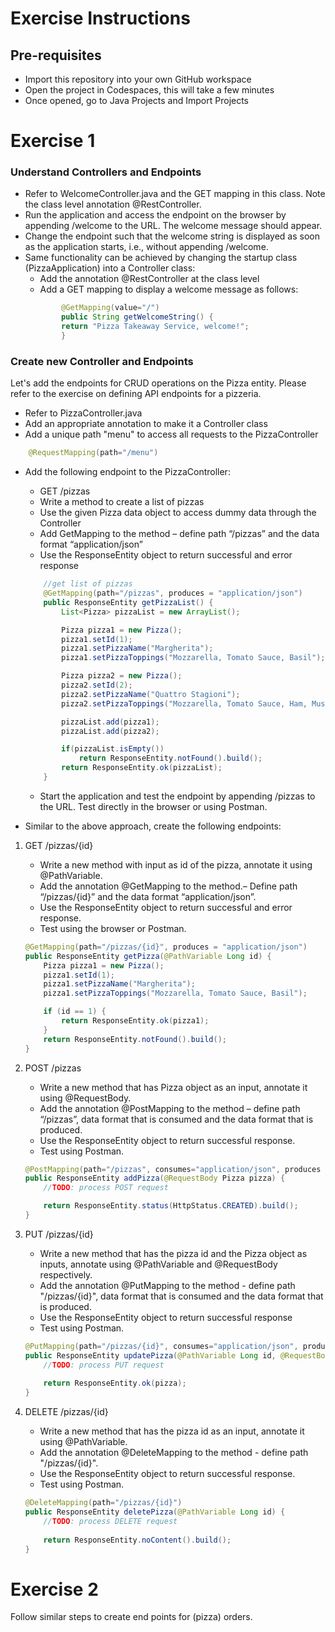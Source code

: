# Exercise Instructions

## Pre-requisites
- Import this repository into your own GitHub workspace
- Open the project in Codespaces, this will take a few minutes
- Once opened, go to Java Projects and Import Projects

# Exercise 1

### Understand Controllers and Endpoints
- Refer to WelcomeController.java and the GET mapping in this class. Note the class level annotation @RestController.
- Run the application and access the endpoint on the browser by appending /welcome to the URL. The welcome message should appear.
- Change the endpoint such that the welcome string is displayed as soon as the application starts, i.e., without appending /welcome.
- Same functionality can be achieved by changing the startup class (PizzaApplication) into a Controller class:
    - Add the annotation @RestController at the class level
    - Add a GET mapping to display a welcome message as follows:
    ```Java
            @GetMapping(value="/")
        	public String getWelcomeString() {
            return "Pizza Takeaway Service, welcome!";
        	}
    ```

### Create new Controller and Endpoints
Let's add the endpoints for CRUD operations on the Pizza entity. Please refer to the exercise on defining API endpoints for a pizzeria.

- Refer to PizzaController.java
- Add an appropriate annotation to make it a Controller class
- Add a unique path "menu" to access all requests to the PizzaController
```Java
    @RequestMapping(path="/menu")
```
- Add the following endpoint to the PizzaController:
    - GET /pizzas
    - Write a method to create a list of pizzas
    - Use the given Pizza data object to access dummy data through the Controller
    - Add GetMapping to the method – define path “/pizzas” and the data format “application/json”
    - Use the ResponseEntity object to return successful and error response
    ```Java
        //get list of pizzas
        @GetMapping(path="/pizzas", produces = "application/json")
        public ResponseEntity getPizzaList() {
            List<Pizza> pizzaList = new ArrayList();

            Pizza pizza1 = new Pizza();
            pizza1.setId(1);
            pizza1.setPizzaName("Margherita");
            pizza1.setPizzaToppings("Mozzarella, Tomato Sauce, Basil");

            Pizza pizza2 = new Pizza();
            pizza2.setId(2);
            pizza2.setPizzaName("Quattro Stagioni");
            pizza2.setPizzaToppings("Mozzarella, Tomato Sauce, Ham, Mushrooms, Artichokes, Olives");

            pizzaList.add(pizza1);
            pizzaList.add(pizza2);

            if(pizzaList.isEmpty())
                return ResponseEntity.notFound().build();
            return ResponseEntity.ok(pizzaList);
        }
    ```
    - Start the application and test the endpoint by appending /pizzas to the URL. Test directly in the browser or using Postman.

- Similar to the above approach, create the following endpoints:
1. GET /pizzas/{id}
    - Write a new method with input as id of the pizza, annotate it using @PathVariable.
    - Add the annotation @GetMapping to the method.– Define path “/pizzas/{id}” and the data format “application/json”.
    - Use the ResponseEntity object to return successful and error response.
    - Test using the browser or Postman.
    ```Java
    @GetMapping(path="/pizzas/{id}", produces = "application/json")
    public ResponseEntity getPizza(@PathVariable Long id) {
        Pizza pizza1 = new Pizza();
        pizza1.setId(1);
        pizza1.setPizzaName("Margherita");
        pizza1.setPizzaToppings("Mozzarella, Tomato Sauce, Basil");

        if (id == 1) {
            return ResponseEntity.ok(pizza1);
        }
        return ResponseEntity.notFound().build();
    }
    ```

2. POST /pizzas
    - Write a new method that has Pizza object as an input, annotate it using @RequestBody.
    - Add the annotation @PostMapping to the method – define path “/pizzas”, data format that is consumed and the data format that is produced.
    - Use the ResponseEntity object to return successful response.
    - Test using Postman.
    ```Java
    @PostMapping(path="/pizzas", consumes="application/json", produces = "application/json")
    public ResponseEntity addPizza(@RequestBody Pizza pizza) {
        //TODO: process POST request

        return ResponseEntity.status(HttpStatus.CREATED).build();
    }
    ```

3. PUT /pizzas/{id}
    - Write a new method that has the pizza id and the Pizza object as inputs, annotate using @PathVariable and @RequestBody respectively.
    - Add the annotation @PutMapping to the method - define path "/pizzas/{id}", data format that is consumed and the data format that is produced.
    - Use the ResponseEntity object to return successful response
    - Test using Postman.
    ```Java
    @PutMapping(path="/pizzas/{id}", consumes="application/json", produces = "application/json")
    public ResponseEntity updatePizza(@PathVariable Long id, @RequestBody Pizza pizza) {
        //TODO: process PUT request
        
        return ResponseEntity.ok(pizza);
    }
    ```

4. DELETE /pizzas/{id}
    - Write a new method that has the pizza id as an input, annotate it using @PathVariable.
    - Add the annotation @DeleteMapping to the method - define path "/pizzas/{id}".
    - Use the ResponseEntity object to return successful response.
    - Test using Postman.
    ```Java
    @DeleteMapping(path="/pizzas/{id}")
    public ResponseEntity deletePizza(@PathVariable Long id) {
        //TODO: process DELETE request
        
        return ResponseEntity.noContent().build();
    }
    ```

# Exercise 2
Follow similar steps to create end points for (pizza) orders.

